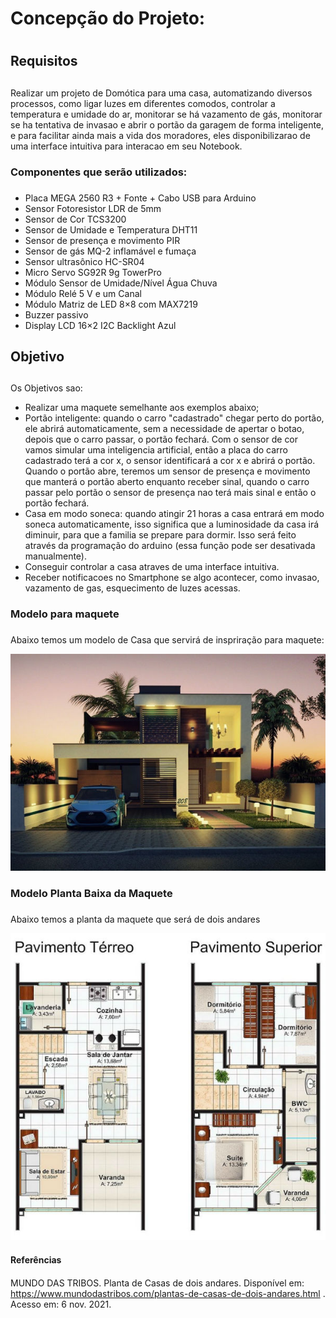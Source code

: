 # Concepção do Projeto: <h1>
  
## Requisitos <h2>
  Realizar um projeto de Domótica para uma casa, automatizando diversos processos, como ligar luzes em diferentes comodos, controlar a temperatura e umidade do ar, monitorar se há vazamento de gás, monitorar se ha tentativa de invasao e abrir o portão da garagem de forma inteligente, e para facilitar ainda mais a vida dos moradores, eles disponibilizarao de uma interface intuitiva para interacao em seu Notebook. 
  
### Componentes que serão utilizados: <h3>
 
 - Placa MEGA 2560 R3 + Fonte + Cabo USB para Arduino
 - Sensor Fotoresistor LDR de 5mm 
 - Sensor de Cor TCS3200
 - Sensor de Umidade e Temperatura DHT11
 - Sensor de presença e movimento PIR
 - Sensor de gás MQ-2 inflamável e fumaça
 - Sensor ultrasônico HC-SR04
 - Micro Servo SG92R 9g TowerPro
 - Módulo Sensor de Umidade/Nível Água Chuva
 - Módulo Relé 5 V e um Canal
 - Módulo Matriz de LED 8×8 com MAX7219
 - Buzzer passivo
 - Display LCD 16×2 I2C Backlight Azul
  
## Objetivo <h2>
  Os Objetivos sao: 
  - Realizar uma maquete semelhante aos exemplos abaixo;
  - Portão inteligente: quando o carro "cadastrado" chegar perto do portão, ele abrirá automaticamente, sem a necessidade de apertar o botao, depois que o carro passar, o portão fechará. Com o sensor de cor vamos simular uma inteligencia artificial, então a placa do carro cadastrado terá a cor x, o sensor identificará a cor x e abrirá o portão. Quando o portão abre, teremos um sensor de presença e movimento que manterá o portão aberto enquanto receber sinal, quando o carro passar pelo portão o sensor de presença nao terá mais sinal e então o portão fechará.
  - Casa em modo soneca: quando atingir 21 horas a casa entrará em modo soneca automaticamente, isso significa que a luminosidade da casa irá diminuir, para que a familia se prepare para dormir. Isso será feito através da programação do arduino (essa função pode ser desativada manualmente).
  - Conseguir controlar a casa atraves de uma interface intuitiva.
  - Receber notificacoes no Smartphone se algo acontecer, como invasao, vazamento de gas, esquecimento de luzes acessas.

### Modelo para maquete <h3>
  Abaixo temos um modelo de Casa que servirá de inspriração para maquete:
  
![Modelo Casa](https://github.com/ElisaAnes/Projeto-Domotica/blob/main/Plantas-de-Casas-de-Dois-Andares%20(1).jpg)
  <br />
  
### Modelo Planta Baixa da Maquete <h3>
  Abaixo temos a planta da maquete que será de dois andares
  
![Planta Baixa](https://github.com/ElisaAnes/Projeto-Domotica/blob/main/Plantas-de-Casas-de-Dois-Andares.jpg)
  
  #### Referências <h4>
  MUNDO DAS TRIBOS. Planta de Casas de dois andares. Disponível em: https://www.mundodastribos.com/plantas-de-casas-de-dois-andares.html . Acesso em: 6 nov. 2021.
